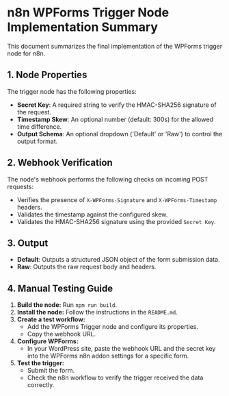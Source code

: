 # n8n WPForms Trigger Node Implementation Summary

This document summarizes the final implementation of the WPForms trigger node for n8n.

## 1. Node Properties

The trigger node has the following properties:

- **Secret Key**: A required string to verify the HMAC-SHA256 signature of the request.
- **Timestamp Skew**: An optional number (default: 300s) for the allowed time difference.
- **Output Schema**: An optional dropdown ('Default' or 'Raw') to control the output format.

## 2. Webhook Verification

The node's webhook performs the following checks on incoming POST requests:

- Verifies the presence of `X-WPForms-Signature` and `X-WPForms-Timestamp` headers.
- Validates the timestamp against the configured skew.
- Validates the HMAC-SHA256 signature using the provided `Secret Key`.

## 3. Output

- **Default**: Outputs a structured JSON object of the form submission data.
- **Raw**: Outputs the raw request body and headers.

## 4. Manual Testing Guide

1.  **Build the node:** Run `npm run build`.
2.  **Install the node:** Follow the instructions in the `README.md`.
3.  **Create a test workflow:**
    *   Add the WPForms Trigger node and configure its properties.
    *   Copy the webhook URL.
4.  **Configure WPForms:**
    *   In your WordPress site, paste the webhook URL and the secret key into the WPForms n8n addon settings for a specific form.
5.  **Test the trigger:**
    *   Submit the form.
    *   Check the n8n workflow to verify the trigger received the data correctly.

